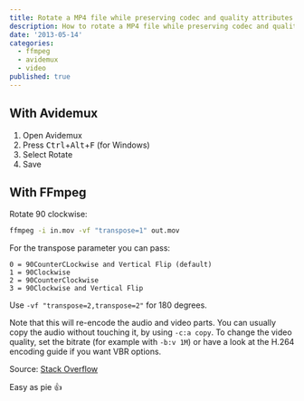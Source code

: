 ```yaml
---
title: Rotate a MP4 file while preserving codec and quality attributes with FFmpeg or Avidemux
description: How to rotate a MP4 file while preserving codec and quality attributes with FFmpeg or Avidemux
date: '2013-05-14'
categories:
  - ffmpeg
  - avidemux
  - video
published: true
---
```


## With Avidemux

1. Open Avidemux
2. Press <kbd>Ctrl</kbd>+<kbd>Alt</kbd>+<kbd>F</kbd> (for Windows)
3. Select Rotate
4. Save

## With FFmpeg

Rotate 90 clockwise:

```sh
ffmpeg -i in.mov -vf "transpose=1" out.mov
```

For the transpose parameter you can pass:

```
0 = 90CounterCLockwise and Vertical Flip (default)
1 = 90Clockwise
2 = 90CounterClockwise
3 = 90Clockwise and Vertical Flip
```

Use `-vf "transpose=2,transpose=2"` for 180 degrees.

Note that this will re-encode the audio and video parts. You can usually copy the audio without touching it, by using `-c:a copy`. To change the video quality, set the bitrate (for example with `-b:v 1M`) or have a look at the H.264 encoding guide if you want VBR options.

Source: [Stack Overflow][stackoverflow-ffmpeg]

Easy as pie 👍

[stackoverflow-ffmpeg]: https://stackoverflow.com/questions/3937387/rotating-videos-with-ffmpeg#answer-9570992

